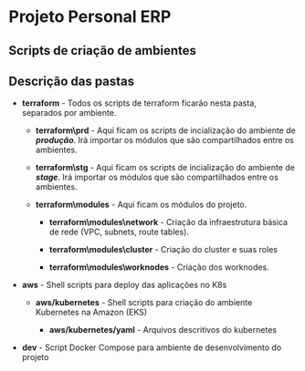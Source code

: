 # Projeto Personal ERP

## Scripts de criação de ambientes

## Descrição das pastas

* **terraform** - Todos os scripts de terraform ficarão nesta pasta, separados por ambiente.

  * **terraform\prd** - Aqui ficam os scripts de incialização do ambiente de ***produção***. Irá importar os módulos que são compartilhados entre os ambientes.

  * **terraform\stg** - Aqui ficam os scripts de incialização do ambiente de ***stage***. Irá importar os módulos que são compartilhados entre os ambientes.

  * **terraform\modules** - Aqui ficam os módulos do projeto.

    * **terraform\modules\network** - Criação da infraestrutura básica de rede (VPC, subnets, route tables).

    * **terraform\modules\cluster** - Criação do cluster e suas roles

    * **terraform\modules\worknodes** - Criação dos worknodes.
  
* **aws** - Shell scripts para deploy das aplicações no K8s

  * **aws/kubernetes** - Shell scripts para criação do ambiente Kubernetes na Amazon (EKS)

    * **aws/kubernetes/yaml** - Arquivos descritivos do kubernetes

* **dev** - Script Docker Compose para ambiente de desenvolvimento do projeto